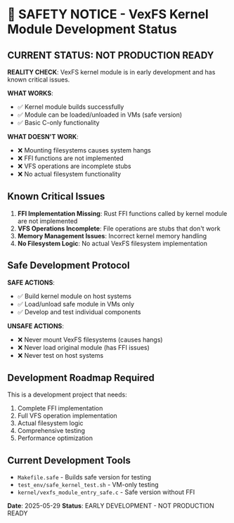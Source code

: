 # 🚨 SAFETY NOTICE - VexFS Kernel Module Development Status

## CURRENT STATUS: NOT PRODUCTION READY

**REALITY CHECK**: VexFS kernel module is in early development and has known critical issues.

**WHAT WORKS**:
- ✅ Kernel module builds successfully
- ✅ Module can be loaded/unloaded in VMs (safe version)
- ✅ Basic C-only functionality

**WHAT DOESN'T WORK**:
- ❌ Mounting filesystems causes system hangs
- ❌ FFI functions are not implemented
- ❌ VFS operations are incomplete stubs
- ❌ No actual filesystem functionality

## Known Critical Issues

1. **FFI Implementation Missing**: Rust FFI functions called by kernel module are not implemented
2. **VFS Operations Incomplete**: File operations are stubs that don't work
3. **Memory Management Issues**: Incorrect kernel memory handling
4. **No Filesystem Logic**: No actual VexFS filesystem implementation

## Safe Development Protocol

**SAFE ACTIONS**:
- ✅ Build kernel module on host systems
- ✅ Load/unload safe module in VMs only
- ✅ Develop and test individual components

**UNSAFE ACTIONS**:
- ❌ Never mount VexFS filesystems (causes hangs)
- ❌ Never load original module (has FFI issues)
- ❌ Never test on host systems

## Development Roadmap Required

This is a development project that needs:
1. Complete FFI implementation
2. Full VFS operation implementation
3. Actual filesystem logic
4. Comprehensive testing
5. Performance optimization

## Current Development Tools

- `Makefile.safe` - Builds safe version for testing
- `test_env/safe_kernel_test.sh` - VM-only testing
- `kernel/vexfs_module_entry_safe.c` - Safe version without FFI

**Date**: 2025-05-29
**Status**: EARLY DEVELOPMENT - NOT PRODUCTION READY